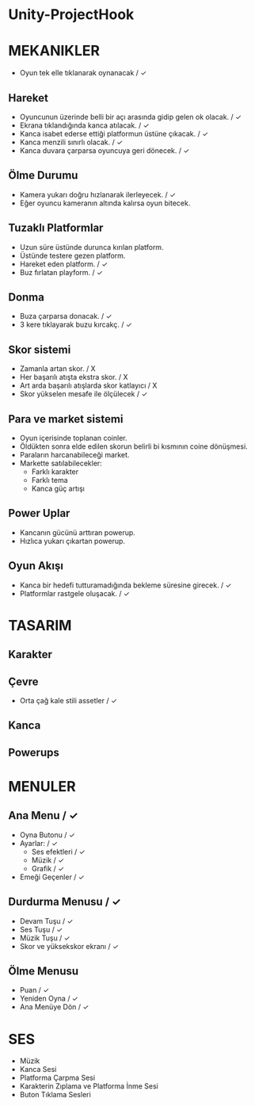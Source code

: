 # Unity-ProjectHook

# MEKANIKLER

- Oyun tek elle tıklanarak oynanacak / ✓

## Hareket

 - Oyuncunun üzerinde belli bir açı arasında gidip gelen ok olacak. / ✓
 - Ekrana tıklandığında kanca atılacak. / ✓
 - Kanca isabet ederse ettiği platformun üstüne çıkacak. / ✓
 - Kanca menzili sınırlı olacak. / ✓
 - Kanca duvara çarparsa oyuncuya geri dönecek. / ✓

## Ölme Durumu

 - Kamera yukarı doğru hızlanarak ilerleyecek. / ✓
 - Eğer oyuncu kameranın altında kalırsa oyun bitecek.

## Tuzaklı Platformlar

  - Uzun süre üstünde durunca kırılan platform.
  - Üstünde testere gezen platform.
  - Hareket eden platform.  / ✓
  - Buz fırlatan playform.  / ✓
 
 ## Donma
 
  - Buza çarparsa donacak. / ✓
  - 3 kere tıklayarak buzu kırcakç. / ✓
  
 ## Skor sistemi
   
  - Zamanla artan skor. / X
  - Her başarılı atışta ekstra skor. / X
  - Art arda başarılı atışlarda skor katlayıcı / X
  - Skor yükselen mesafe ile ölçülecek / ✓
 
## Para ve market sistemi

  - Oyun içerisinde toplanan coinler.
  - Öldükten sonra elde edilen skorun belirli bi kısmının coine dönüşmesi.
  - Paraların harcanabileceği market.
  - Markette satılabilecekler:
      - Farklı karakter
      - Farklı tema
      - Kanca güç artışı
  
## Power Uplar

  - Kancanın gücünü arttıran powerup.
  - Hızlıca yukarı çıkartan powerup.
  
## Oyun Akışı

 - Kanca bir hedefi tutturamadığında bekleme süresine girecek. / ✓
 - Platformlar rastgele oluşacak. / ✓

# TASARIM

## Karakter
## Çevre
 - Orta çağ kale stili assetler / ✓
## Kanca
## Powerups


# MENULER


## Ana Menu / ✓

- Oyna Butonu  / ✓
- Ayarlar: / ✓
   - Ses efektleri / ✓
   - Müzik / ✓
   - Grafik / ✓
- Emeği Geçenler  / ✓       

## Durdurma Menusu / ✓

- Devam Tuşu / ✓
- Ses Tuşu / ✓
- Müzik Tuşu / ✓
- Skor ve yüksekskor ekranı / ✓

## Ölme Menusu

- Puan / ✓
- Yeniden Oyna / ✓
- Ana Menüye Dön / ✓

# SES

- Müzik
- Kanca Sesi
- Platforma Çarpma Sesi
- Karakterin Zıplama ve Platforma İnme Sesi
- Buton Tıklama Sesleri



